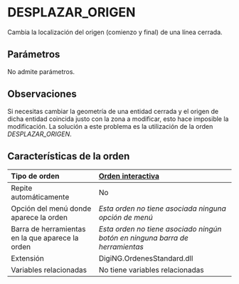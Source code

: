 # DESPLAZAR\_ORIGEN

Cambia la localización del origen \(comienzo y final\) de una línea cerrada.

## Parámetros

No admite parámetros.

## Observaciones

Si necesitas cambiar la geometría de una entidad cerrada y el origen de dicha entidad coincida justo con la zona a modificar, esto hace imposible la modificación. La solución a este problema es la utilización de la orden _DESPLAZAR\_ORIGEN_.

## Características de la orden

| Tipo de orden | [Orden interactiva]() |
| :--- | :--- |
| Repite automáticamente | No |
| Opción del menú donde aparece la orden | _Esta orden no tiene asociada ninguna opción de menú_ |
| Barra de herramientas en la que aparece la orden | _Esta orden no tiene asociado ningún botón en ninguna barra de herramientas_ |
| Extensión | DigiNG.OrdenesStandard.dll |
| Variables relacionadas | No tiene variables relacionadas |

